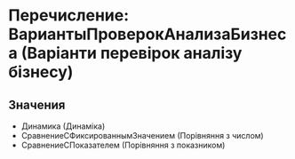 ﻿# Перечисление: ВариантыПроверокАнализаБизнеса (Варіанти перевірок аналізу бізнесу)

## Значения

- Динамика (Динаміка)
- СравнениеСФиксированнымЗначением (Порівняння з числом)
- СравнениеСПоказателем (Порівняння з показником)

